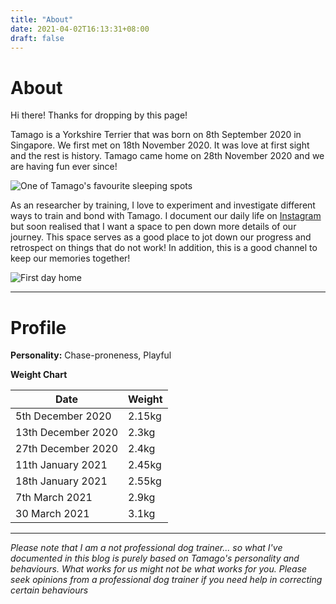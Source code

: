 ```yaml
---
title: "About"
date: 2021-04-02T16:13:31+08:00
draft: false
---
```


# About

Hi there! Thanks for dropping by this page!

Tamago is a Yorkshire Terrier that was born on 8th September 2020 in Singapore. We first met on 18th November 2020. It was love at first sight and the rest is history. Tamago came home on 28th November 2020 and we are having fun ever since! 

![One of Tamago's favourite sleeping spots](/images/2021-04-02/1.JPEG)

As an researcher by training, I love to experiment and investigate different ways to train and bond with Tamago. I document our daily life on [Instagram](https://instagram.com/tamago.lim) but soon realised that I want a space to pen down more details of our journey. This space serves as a good place to jot down our progress and retrospect on things that do not work! In addition, this is a good channel to keep our memories together!

![First day home](/images/2021-04-02/2.JPEG)

----
# Profile 

**Personality:** Chase-proneness, Playful

**Weight Chart**

| Date        | Weight          |
| ------------- |-------------|
| 5th December 2020      | 2.15kg |
| 13th December 2020      | 2.3kg |
| 27th December 2020      | 2.4kg |
| 11th January 2021      | 2.45kg |
| 18th January 2021      | 2.55kg |
| 7th March 2021      | 2.9kg |
| 30 March 2021      | 3.1kg |


----

*Please note that I am a not professional dog trainer... so what I've documented in this blog is  purely based on Tamago's personality and behaviours. What works for us might not be what works for you. Please seek opinions from a professional dog trainer if you need help in correcting certain behaviours*